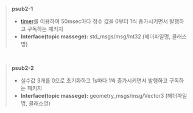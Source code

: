 > **psub2-1**
> - [timer](https://github.com/jogeonuuuu/ROS2/tree/main/src/rclcpp/rclcpp-2)를 이용하여 50msec마다 정수 값을 0부터 1씩 증가시키면서 발행하고 구독하는 패키지
> - **Interface(topic massege):** std_msgs/msg/Int32 (헤더파일명, 클래스명)

<br/>

> **psub2-2**
> - 실수값 3개를 0으로 초기화하고 1s마다 1씩 증가시키면서 발행하고 구독하는 패키지
> - **Interface(topic massege):** geometry_msgs/msg/Vector3 (헤더파일명, 클래스명)

